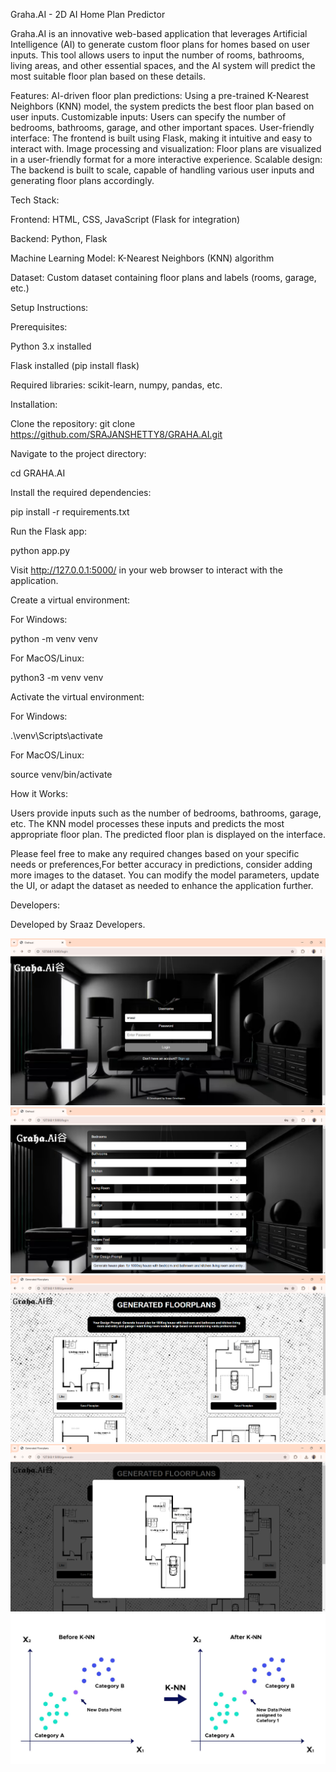 Graha.AI - 2D AI Home Plan Predictor



Graha.AI is an innovative web-based application that leverages Artificial Intelligence (AI) to generate custom floor plans for homes based on user inputs. This tool allows users to input the number of rooms, bathrooms, living areas, and other essential spaces, and the AI system will predict the most suitable floor plan based on these details.

Features:
AI-driven floor plan predictions: Using a pre-trained K-Nearest Neighbors (KNN) model, the system predicts the best floor plan based on user inputs.
Customizable inputs: Users can specify the number of bedrooms, bathrooms, garage, and other important spaces.
User-friendly interface: The frontend is built using Flask, making it intuitive and easy to interact with.
Image processing and visualization: Floor plans are visualized in a user-friendly format for a more interactive experience.
Scalable design: The backend is built to scale, capable of handling various user inputs and generating floor plans accordingly.


Tech Stack:

Frontend: HTML, CSS, JavaScript (Flask for integration)

Backend: Python, Flask


Machine Learning Model: K-Nearest Neighbors (KNN) algorithm

Dataset: Custom dataset containing floor plans and labels (rooms, garage, etc.)



Setup Instructions:

Prerequisites:

Python 3.x installed

Flask installed (pip install flask)

Required libraries: scikit-learn, numpy, pandas, etc.


Installation:

Clone the repository:
git clone https://github.com/SRAJANSHETTY8/GRAHA.AI.git

Navigate to the project directory:


cd GRAHA.AI

Install the required dependencies:


pip install -r requirements.txt

Run the Flask app:


python app.py


Visit http://127.0.0.1:5000/ in your web browser to interact with the application.

Create a virtual environment:

For Windows:

python -m venv venv

For MacOS/Linux:

python3 -m venv venv

Activate the virtual environment:

For Windows:


.\venv\Scripts\activate

For MacOS/Linux:

source venv/bin/activate

How it Works:

Users provide inputs such as the number of bedrooms, bathrooms, garage, etc.
The KNN model processes these inputs and predicts the most appropriate floor plan.
The predicted floor plan is displayed on the interface.

Please feel free to make any required changes based on your specific needs or preferences,For better accuracy in predictions, consider adding more images to the dataset.
You can modify the model parameters, update the UI, or adapt the dataset as needed to enhance the application further.

Developers:


Developed by Sraaz Developers.

![image alt](https://github.com/SRAJANSHETTY8/GRAHA-AI/blob/f984d51144bfeded10e32d3453078a8944492537/readme%20img/ai01.png)
![image alt](https://github.com/SRAJANSHETTY8/GRAHA-AI/blob/d563f49361c65aa1cdb42daef5ea1fe502878851/readme%20img/ai02.png)
![image alt](https://github.com/SRAJANSHETTY8/GRAHA-AI/blob/23b6046a8cdb0e3c141bc53ad41d99f36584a782/readme%20img/ai03.png)
![image alt](https://github.com/SRAJANSHETTY8/GRAHA-AI/blob/bc774ec3e2cb8c979e3f4ce26c888921c0f83628/readme%20img/ai04.png)
![image alt](https://github.com/SRAJANSHETTY8/GRAHA-AI/blob/23b6046a8cdb0e3c141bc53ad41d99f36584a782/readme%20img/ai05.png)

